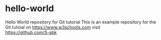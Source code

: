 # hello-world
Hello World repository for Git tutorial
This is an example repository for the Git tutoial on https://www.w3schools.com
visit<br/>
https://github.com/S-abk
